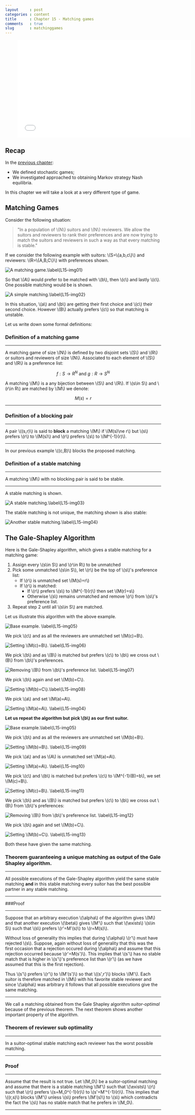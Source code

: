 ```yaml
---
layout     : post
categories : content
title      : Chapter 15 - Matching games
comments   : true
slug       : matchinggames
---
```


<div class="video">
    <figure>
    <iframe width="560" height="315" src="//www.youtube.com/embed/ZMK3qW4ZHqI" frameborder="0" allowfullscreen></iframe>
    </figure>
</div>

## Recap

In the [previous chapter]({{site.baseurl}}/Content/Chapter_14_Stochastic_games.md):

- We defined stochastic games;
- We investigated approached to obtaining Markov strategy Nash equilibria.

In this chapter we will take a look at a very different type of game.

## Matching Games

Consider the following situation:

> "In a population of \\(N\\) suitors and \\(N\\) reviewers. We allow the suitors and reviewers to rank their preferences and are now trying to match the suitors and reviewers in such a way as that every matching is stable."

If we consider the following example with suitors: \\(S=\\{a,b,c\\}\\) and reviewers: \\(R=\\{A,B,C\\}\\) with preferences shown.

![A matching game.\label{L15-img01}]({{site.baseurl}}/Content/images/L15-img01.png)

So that \\(A\\) would prefer to be matched with \\(b\\), then \\(c\\) and lastly \\(c\\). One possible matching would be is shown.

![A simple matching.\label{L15-img02}]({{site.baseurl}}/Content/images/L15-img02.png)

In this situation, \\(a\\) and \\(b\\) are getting their first choice and \\(c\\) their second choice. However \\(B\\) actually prefers \\(c\\) so that matching is unstable.

Let us write down some formal definitions:

### Definition of a matching game

---

A matching game of size \\(N\\) is defined by two disjoint sets \\(S\\) and \\(R\\) or suitors and reviewers of size \\(N\\). Associated to each element of \\(S\\) and \\(R\\) is a preference list:

$$f:S\to R^N\text{ and }g:R\to S^N$$

A matching \\(M\\) is a any bijection between \\(S\\) and \\(R\\). If \\(s\in S\\) and \\(r\in R\\) are matched by \\(M\\) we denote:

$$M(s)=r$$

---

### Definition of a blocking pair

---

A pair \\((s,r)\\) is said to **block** a matching \\(M\\) if \\(M(s)\ne r\\) but \\(s\\) prefers \\(r\\) to \\(M(s)\\) and \\(r\\) prefers \\(s\\) to \\(M^{-1}(r)\\).

---

In our previous example \\((c,B)\\) blocks the proposed matching.

### Definition of a stable matching

---

A matching \\(M\\) with no blocking pair is said to be stable.

---

A stable matching is shown.

![A stable matching.\label{L15-img03}]({{site.baseurl}}/Content/images/L15-img03.png)

The stable matching is not unique, the matching shown is also stable:

![Another stable matching.\label{L15-img04}]({{site.baseurl}}/Content/images/L15-img04.png)

## The Gale-Shapley Algorithm

Here is the Gale-Shapley algorithm, which gives a stable matching for a matching game:

1. Assign every \\(s\in S\\) and \\(r\in R\\) to be unmatched
2. Pick some unmatched \\(s\in S\\), let \\(r\\) be the top of \\(s\\)'s preference list:
    - If \\(r\\) is unmatched set \\(M(s)=r\\)
    - If \\(r\\) is matched:
        - If \\(r\\) prefers \\(s\\) to \\(M^{-1}(r)\\) then set \\(M(r)=s\\)
        - Otherwise \\(s\\) remains unmatched and remove \\(r\\) from \\(s\\)'s preference list.
3. Repeat step 2 until all \\(s\in S\\) are matched.

Let us illustrate this algorithm with the above example.

![Base example. \label{L15-img05}]({{site.baseurl}}/Content/images/L15-img05.png)

We pick \\(c\\) and as all the reviewers are unmatched set \\(M(c)=B\\).

![Setting \\(M(c)=B\\). \label{L15-img06}]({{site.baseurl}}/Content/images/L15-img06.png)

We pick \\(b\\) and as \\(B\\) is matched but prefers \\(c\\) to \\(b\\) we cross out \\(B\\) from \\(b\\)'s preferences.

![Removing \\(B\\) from \\(b\\)'s preference list. \label{L15-img07}]({{site.baseurl}}/Content/images/L15-img07.png)

We pick \\(b\\) again and set \\(M(b)=C\\).

![Setting \\(M(b)=C\\).\label{L15-img08}]({{site.baseurl}}/Content/images/L15-img08.png)

We pick \\(a\\) and set \\(M(a)=A\\).

![Setting \\(M(a)=A\\). \label{L15-img04}]({{site.baseurl}}/Content/images/L15-img04.png)

**Let us repeat the algorithm but pick \\(b\\) as our first suitor.**

![Base example.\label{L15-img05}]({{site.baseurl}}/Content/images/L15-img05.png)

We pick \\(b\\) and as all the reviewers are unmatched set \\(M(b)=B\\).

![Setting \\(M(b)=B\\). \label{L15-img09}]({{site.baseurl}}/Content/images/L15-img09.png)

We pick \\(a\\) and as \\(A\\) is unmatched set \\(M(a)=A\\).

![Setting \\(M(a)=A\\). \label{L15-img10}]({{site.baseurl}}/Content/images/L15-img10.png)

We pick \\(c\\) and \\(b\\) is matched but prefers \\(c\\) to \\(M^{-1}(B)=b\\), we set \\(M(c)=B\\).

![Setting \\(M(c)=B\\). \label{L15-img11}]({{site.baseurl}}/Content/images/L15-img11.png)

We pick \\(b\\) and as \\(B\\) is matched but prefers \\(c\\) to \\(b\\) we cross out \\(B\\) from \\(b\\)'s preferences:

![Removing \\(B\\) from \\(b\\)'s preference list. \label{L15-img12}]({{site.baseurl}}/Content/images/L15-img12.png)

We pick \\(b\\) again and set \\(M(b)=C\\).

![Setting \\(M(b)=C\\). \label{L15-img13}]({{site.baseurl}}/Content/images/L15-img13.png)

Both these have given the same matching.

### Theorem guaranteeing a unique matching as output of the Gale Shapley algorithm.

---

All possible executions of the Gale-Shapley algorithm yield the same stable matching **and** in this stable matching every suitor has the best possible partner in any stable matching.

---

###Proof

---

Suppose that an arbitrary execution \\(\alpha\\) of the algorithm gives \\(M\\) and that another execution \\(\beta\\) gives \\(M'\\) such that \\(\exists\\) \\(s\in S\\) such that \\(s\\) prefers \\(r'=M'(s)\\) to \\(r=M(s)\\).

Without loss of generality this implies that during \\(\alpha\\) \\(r'\\) must have rejected \\(s\\). Suppose, again without loss of generality that this was the first occasion that a rejection occured during \\(\alpha\\) and assume that this rejection occurred because \\(r'=M(s')\\). This implies that \\(s'\\) has no stable match that is higher in \\(s'\\)'s preference list than \\(r'\\) (as we have assumed that this is the first rejection).

Thus \\(s'\\) prefers \\(r'\\) to \\(M'(s')\\) so that \\((s',r')\\) blocks \\(M'\\). Each suitor is therefore matched in \\(M\\) with his favorite stable reviewer and since \\(\alpha\\) was arbitrary it follows that all possible executions give the same matching.

---

We call a matching obtained from the Gale Shapley algorithm _suitor-optimal_ because of the previous theorem. The next theorem shows another important property of the algorithm.

### Theorem of reviewer sub optimality

---

In a suitor-optimal stable matching each reviewer has the worst possible matching.

---

### Proof

---

Assume that the result is not true. Let \\(M_0\\) be a suitor-optimal matching and assume that there is a stable matching \\(M'\\) such that \\(\exists\\) \\(r\\) such that \\(r\\) prefers \\(s=M_0^{-1}(r)\\) to \\(s'=M'^{-1}(r)\\). This implies that \\((r,s)\\) blocks \\(M'\\) unless \\(s\\) prefers \\(M'(s)\\) to \\(s\\) which contradicts the fact the \\(s\\) has no stable match that he prefers in \\(M_0\\).

---
